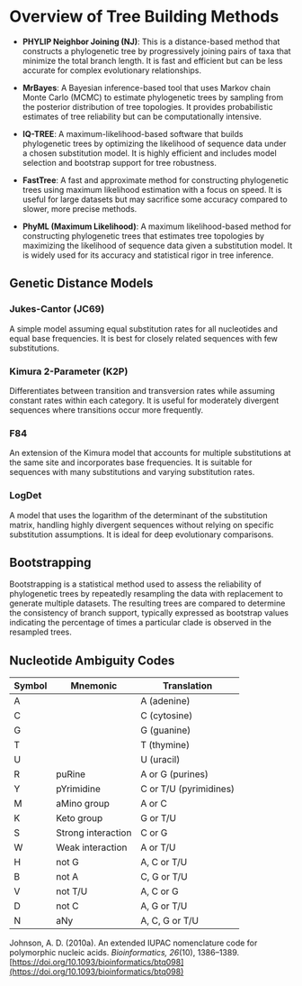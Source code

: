 # Overview of Tree Building Methods

- **PHYLIP Neighbor Joining (NJ)**: This is a distance-based method that constructs a phylogenetic tree by progressively joining pairs of taxa that minimize the total branch length. It is fast and efficient but can be less accurate for complex evolutionary relationships.

- **MrBayes**: A Bayesian inference-based tool that uses Markov chain Monte Carlo (MCMC) to estimate phylogenetic trees by sampling from the posterior distribution of tree topologies. It provides probabilistic estimates of tree reliability but can be computationally intensive.

- **IQ-TREE**: A maximum-likelihood-based software that builds phylogenetic trees by optimizing the likelihood of sequence data under a chosen substitution model. It is highly efficient and includes model selection and bootstrap support for tree robustness.

- **FastTree**: A fast and approximate method for constructing phylogenetic trees using maximum likelihood estimation with a focus on speed. It is useful for large datasets but may sacrifice some accuracy compared to slower, more precise methods.

- **PhyML (Maximum Likelihood)**: A maximum likelihood-based method for constructing phylogenetic trees that estimates tree topologies by maximizing the likelihood of sequence data given a substitution model. It is widely used for its accuracy and statistical rigor in tree inference.

## Genetic Distance Models

### Jukes-Cantor (JC69)
A simple model assuming equal substitution rates for all nucleotides and equal base frequencies. It is best for closely related sequences with few substitutions.

### Kimura 2-Parameter (K2P)
Differentiates between transition and transversion rates while assuming constant rates within each category. It is useful for moderately divergent sequences where transitions occur more frequently.

### F84
An extension of the Kimura model that accounts for multiple substitutions at the same site and incorporates base frequencies. It is suitable for sequences with many substitutions and varying substitution rates.

### LogDet
A model that uses the logarithm of the determinant of the substitution matrix, handling highly divergent sequences without relying on specific substitution assumptions. It is ideal for deep evolutionary comparisons.

## Bootstrapping

Bootstrapping is a statistical method used to assess the reliability of phylogenetic trees by repeatedly resampling the data with replacement to generate multiple datasets. The resulting trees are compared to determine the consistency of branch support, typically expressed as bootstrap values indicating the percentage of times a particular clade is observed in the resampled trees.





## Nucleotide Ambiguity Codes

| Symbol 	|  Mnemonic     		| Translation             		|
| ------------	| --------------------------	| ---------------------------------	|
|   A	 	| 				| A (adenine)                      |
|   C	 	| 				| C (cytosine)                    	|
|   G	 	| 				| G (guanine)                     	|
|   T	 	|				| T (thymine)                      	|
|   U	 	| 				| U (uracil)	                      	|
|   R	 	| puRine			| A or G (purines)        	|
|   Y	 	| pYrimidine		| C or T/U (pyrimidines)  	|
|   M	 	| aMino group		| A or C                  		|
|   K	 	| Keto group		| G or T/U                		|
|   S	 	| Strong interaction	| C or G                  		|
|   W	 	| Weak interaction	|  A or T/U                		|
|   H	 	| not G			| A, C or T/U             		|
|   B	 	| not A			| C, G or T/U             		|
|   V	 	| not T/U			| A, C or G               		|
|   D	 	| not C			| A, G or T/U             		|
|   N	 	| aNy				| A, C, G or T/U		    	|

Johnson, A. D. (2010a). An extended IUPAC nomenclature code for polymorphic nucleic acids. *Bioinformatics, 26*(10), 1386–1389. [https://doi.org/10.1093/bioinformatics/btq098](https://doi.org/10.1093/bioinformatics/btq098)  
